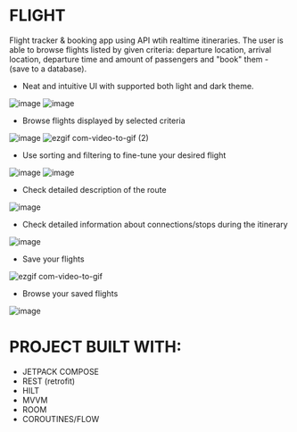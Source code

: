 # FLIGHT
Flight tracker & booking app using API wtih realtime itineraries. The user is able to
browse flights listed by given criteria: departure location, arrival location, departure
time and amount of passengers and "book" them - (save to a database).


  - Neat and intuitive UI with supported both light and dark theme.

![image](https://user-images.githubusercontent.com/83213476/220455238-3c90f385-609c-40f1-80ab-f367bf212434.png) ![image](https://user-images.githubusercontent.com/83213476/220455327-b349d318-70d8-4df0-8906-c3d333514859.png)

  - Browse flights displayed by selected criteria
  
![image](https://user-images.githubusercontent.com/83213476/220455914-43542dbc-bc06-41d2-b92e-5883bb8df55b.png) ![ezgif com-video-to-gif (2)](https://user-images.githubusercontent.com/83213476/220468752-b4e418f7-ceed-4050-b060-48cf35c5513c.gif)



  - Use sorting and filtering to fine-tune your desired flight
  
![image](https://user-images.githubusercontent.com/83213476/220459360-dfbd2c0b-8bdc-48b4-84f3-cc0e77c1d579.png) ![image](https://user-images.githubusercontent.com/83213476/220456748-85ac4c8f-0b86-4a1f-b8bc-dd5d7800b5c4.png)

  - Check detailed description of the route
  
  ![image](https://user-images.githubusercontent.com/83213476/222720806-04dfbf94-de46-4fef-b1fb-a24a248bcfc0.png)
  
  - Check detailed information about connections/stops during the itinerary
  
  ![image](https://user-images.githubusercontent.com/83213476/222721005-7ba5415b-acaa-4019-9419-3f2f5c55706f.png)
  
  - Save your flights
  
  ![ezgif com-video-to-gif](https://user-images.githubusercontent.com/83213476/222721599-b14c5507-6c97-458a-b98b-d3f9abcd0aab.gif)
  
  - Browse your saved flights
  
  ![image](https://user-images.githubusercontent.com/83213476/222913561-05862940-d7fc-4790-a2e1-9500c1c17bd5.png)

# PROJECT BUILT WITH:
  - JETPACK COMPOSE
  - REST (retrofit)
  - HILT
  - MVVM
  - ROOM
  - COROUTINES/FLOW
